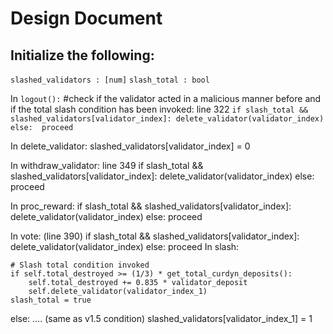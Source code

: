 # Design Document
## Initialize the following: 

`slashed_validators : [num]`
`slash_total : bool`

In `logout():`
	#check if the validator acted in a malicious manner before and if the total slash condition has been invoked: line 322
	`if slash_total && slashed_validators[validator_index]:
		delete_validator(validator_index)
	else: 
		proceed `

In delete_validator:
	slashed_validators[validator_index] = 0

In withdraw_validator: line 349
	if slash_total && slashed_validators[validator_index]:
		delete_validator(validator_index)
	else: 
		proceed 

In proc_reward:
	if slash_total && slashed_validators[validator_index]:
		delete_validator(validator_index)
	else: 
		proceed 
		
In vote: (line 390)
	if slash_total && slashed_validators[validator_index]:
		delete_validator(validator_index)
	else: 
		proceed 
In slash: 

    # Slash total condition invoked
    if self.total_destroyed >= (1/3) * get_total_curdyn_deposits():
        self.total_destroyed += 0.835 * validator_deposit
        self.delete_validator(validator_index_1)
	slash_total = true
else: 
	…. (same as v1.5 condition)
	slashed_validators[validator_index_1] = 1
	
